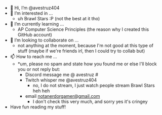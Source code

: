 - 👋 Hi, I’m @avestruz404
- 👀 I’m interested in ...
  - uh Brawl Stars :P (not the best at it tho)
- 🌱 I’m currently learning ... 
  - AP Computer Science Principles (the reason why I created this GitHub account)
- 💞️ I’m looking to collaborate on ...
  - not anything at the moment, because I'm not good at this type of stuff (maybe if we're friends irl, then I could try to collab but)
- 📫 How to reach me ... 
  - *um, please no spam and state how you found me or else I'll block you or not reply but:
    - Discord message me @ avestruz #
    - Twitch whisper me @avestruz404
      - no, I do not stream, I just watch people stream Brawl Stars heh heh
    - email notanerdorgamer@gmail.com
      - I don't check this very much, and sorry yes it's cringey 
- Have fun reading my stuff!

<!---
avestruz404/avestruz404 is a ✨ special ✨ repository because its `README.md` (this file) appears on your GitHub profile.
You can click the Preview link to take a look at your changes.
--->

